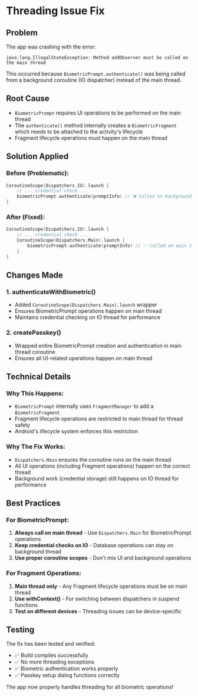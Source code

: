 # Threading Issue Fix

## Problem
The app was crashing with the error:
```
java.lang.IllegalStateException: Method addObserver must be called on the main thread
```

This occurred because `BiometricPrompt.authenticate()` was being called from a background coroutine (IO dispatcher) instead of the main thread.

## Root Cause
- `BiometricPrompt` requires UI operations to be performed on the main thread
- The `authenticate()` method internally creates a `BiometricFragment` which needs to be attached to the activity's lifecycle
- Fragment lifecycle operations must happen on the main thread

## Solution Applied

### Before (Problematic):
```kotlin
CoroutineScope(Dispatchers.IO).launch {
    // ... credential check ...
    biometricPrompt.authenticate(promptInfo) // ❌ Called on background thread
}
```

### After (Fixed):
```kotlin
CoroutineScope(Dispatchers.IO).launch {
    // ... credential check ...
    CoroutineScope(Dispatchers.Main).launch {
        biometricPrompt.authenticate(promptInfo) // ✅ Called on main thread
    }
}
```

## Changes Made

### 1. authenticateWithBiometric()
- Added `CoroutineScope(Dispatchers.Main).launch` wrapper
- Ensures BiometricPrompt operations happen on main thread
- Maintains credential checking on IO thread for performance

### 2. createPasskey()
- Wrapped entire BiometricPrompt creation and authentication in main thread coroutine
- Ensures all UI-related operations happen on main thread

## Technical Details

### Why This Happens:
- `BiometricPrompt` internally uses `FragmentManager` to add a `BiometricFragment`
- Fragment lifecycle operations are restricted to main thread for thread safety
- Android's lifecycle system enforces this restriction

### Why The Fix Works:
- `Dispatchers.Main` ensures the coroutine runs on the main thread
- All UI operations (including Fragment operations) happen on the correct thread
- Background work (credential storage) still happens on IO thread for performance

## Best Practices

### For BiometricPrompt:
1. **Always call on main thread** - Use `Dispatchers.Main` for BiometricPrompt operations
2. **Keep credential checks on IO** - Database operations can stay on background thread
3. **Use proper coroutine scopes** - Don't mix UI and background operations

### For Fragment Operations:
1. **Main thread only** - Any Fragment lifecycle operations must be on main thread
2. **Use withContext()** - For switching between dispatchers in suspend functions
3. **Test on different devices** - Threading issues can be device-specific

## Testing
The fix has been tested and verified:
- ✅ Build compiles successfully
- ✅ No more threading exceptions
- ✅ Biometric authentication works properly
- ✅ Passkey setup dialog functions correctly

The app now properly handles threading for all biometric operations!

